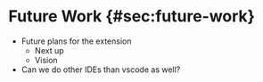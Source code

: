 # Future Work {#sec:future-work}

- Future plans for the extension
	- Next up
	- Vision
- Can we do other IDEs than vscode as well?